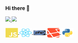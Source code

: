 ### Hi there 👋

 <div>
  <a href="https://github.com/jvrcavalcanti">
  <img height="180em" src="https://github-readme-stats.vercel.app/api?username=jvrcavalcanti&show_icons=true&theme=dracula&include_all_commits=true&count_private=true"/>
  <img height="180em" src="https://github-readme-stats.vercel.app/api/top-langs/?username=jvrcavalcanti&layout=compact&langs_count=7&theme=dracula"/>
</div>
<div style="display: inline_block"><br>
 <img align="center" alt="Js" height="30" width="40" src="https://raw.githubusercontent.com/devicons/devicon/master/icons/javascript/javascript-plain.svg">
 <img align="center" alt="Rafa-React" height="30" width="40" src="https://raw.githubusercontent.com/devicons/devicon/master/icons/react/react-original.svg">
 <img align="center" alt="Php" height="30" width="40" src="https://raw.githubusercontent.com/devicons/devicon/master/icons/php/php-original.svg"/>
 <img align="center" alt="Php" height="30" width="40" src="https://raw.githubusercontent.com/devicons/devicon/master/icons/laravel/laravel-plain.svg"/>
 <img align="center" alt="Python" height="30" width="40" src="https://raw.githubusercontent.com/devicons/devicon/master/icons/python/python-original.svg">
</div>

<!--
**jvrcavalcanti/jvrcavalcanti** is a ✨ _special_ ✨ repository because its `README.md` (this file) appears on your GitHub profile.

Here are some ideas to get you started:

- 🔭 I’m currently working on ...
- 🌱 I’m currently learning ...
- 👯 I’m looking to collaborate on ...
- 🤔 I’m looking for help with ...
- 💬 Ask me about ...
- 📫 How to reach me: ...
- 😄 Pronouns: ...
- ⚡ Fun fact: ...
-->
